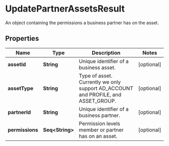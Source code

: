

# UpdatePartnerAssetsResult

An object containing the permissions a business partner has on the asset.

## Properties

Name | Type | Description | Notes
------------ | ------------- | ------------- | -------------
**assetId** | **String** | Unique identifier of a business asset. |  [optional]
**assetType** | **String** | Type of asset. Currently we only support AD_ACCOUNT and PROFILE, and ASSET_GROUP. |  [optional]
**partnerId** | **String** | Unique identifier of a business partner. |  [optional]
**permissions** | **Seq&lt;String&gt;** | Permission levels member or partner has on an asset. |  [optional]



